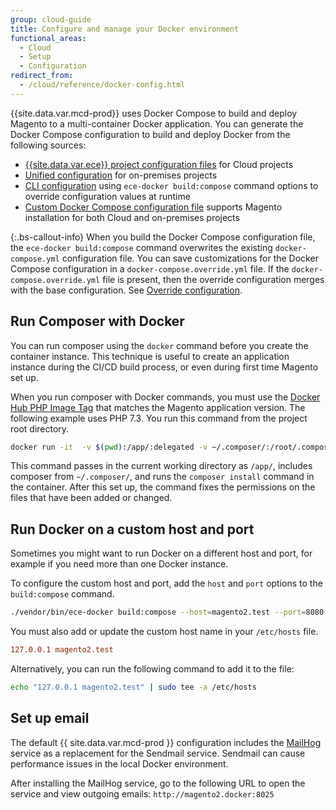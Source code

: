 ```yaml
---
group: cloud-guide
title: Configure and manage your Docker environment
functional_areas:
  - Cloud
  - Setup
  - Configuration
redirect_from:
  - /cloud/reference/docker-config.html
---
```


{{site.data.var.mcd-prod}} uses Docker Compose to build and deploy Magento to a multi-container Docker application. You can generate the Docker Compose configuration to build and deploy Docker from the following sources:

-  [{{site.data.var.ece}} project configuration files] for Cloud projects
-  [Unified configuration] for on-premises projects
-  [CLI configuration] using `ece-docker build:compose` command options to override configuration values at runtime
-  [Custom Docker Compose configuration file] supports Magento installation for both Cloud and on-premises projects

{:.bs-callout-info}
When you build the Docker Compose configuration file, the `ece-docker build:compose` command overwrites the existing `docker-compose.yml` configuration file. You can save customizations for the Docker Compose configuration in a `docker-compose.override.yml` file.  If the `docker-compose.override.yml` file is present, then the override configuration merges with the base configuration. See [Override configuration].

## Run Composer with Docker

You can run composer using the `docker` command before you create the container instance. This technique is useful to create an application instance during the CI/CD build process, or even during first time Magento set up.

When you run composer with Docker commands, you must use the [Docker Hub PHP Image Tag] that matches the Magento application version. The following example uses PHP 7.3. You run this command from the project root directory.

```bash
docker run -it  -v $(pwd):/app/:delegated -v ~/.composer/:/root/.composer/:delegated magento/magento-cloud-docker-php:7.3-cli-1.1 bash -c "composer install&&chown www. /app/"
```

This command passes in the current working directory as `/app/`, includes composer from `~/.composer/`, and runs the `composer install` command in the container. After this set up, the command  fixes the permissions on the files that have been added or changed.

## Run Docker on a custom host and port

Sometimes you might want to run Docker on a different host and port, for example if you need more than one Docker instance.

To configure the custom host and port, add the `host` and `port` options to the `build:compose` command.

```bash
./vendor/bin/ece-docker build:compose --host=magento2.test --port=8080
```

You must also add or update the custom host name in your `/etc/hosts` file.

```conf
127.0.0.1 magento2.test
```

Alternatively, you can run the following command to add it to the file:

```bash
echo "127.0.0.1 magento2.test" | sudo tee -a /etc/hosts
```

## Set up email

The default {{ site.data.var.mcd-prod }} configuration includes the [MailHog] service as a replacement for the Sendmail service. Sendmail can cause performance issues in the local Docker environment.

After installing the MailHog service, go to the following URL to open the service and view outgoing emails: `http://magento2.docker:8025`

<!--Link definitions-->

[CLI configuration]: {{site.baseurl}}/cloud/docker/docker-config-sources.html#cli-configuration
[Custom Docker Compose configuration file]: {{site.baseurl}}/cloud/docker/docker-config-sources.html#build-a-custom-docker-compose-configuration
[Composer]: https://getcomposer.org
[Docker Hub PHP Image Tag]: https://hub.docker.com/r/magento/magento-cloud-docker-php/tags
[MailHog]: {{site.baseurl}}/cloud/docker/docker-containers-service.html#mailhog-container
[Override configuration]: {{site.baseurl}}/cloud/docker/docker-quick-reference.html#override-configuration
[{{site.data.var.ece}} project configuration files]: {{site.baseurl}}/cloud/docker/docker-config-sources.html#magento-commerce-cloud-configuration
[Unified configuration]: {{site.baseurl}}/cloud/docker/docker-config-sources.html#unified-configuration
